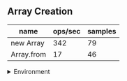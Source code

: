 ## Array Creation

|name|ops/sec|samples|
|-|-|-|
|new Array|342|79|
|Array.from|17|46|


<details>
<summary>Environment</summary>

* __Machine:__ linux x64 | 2 vCPUs | 6.8GB Mem
* __Run:__ Tue Oct 24 2023 15:57:36 GMT+0000 (Coordinated Universal Time)
</details>

<!--
{"environment":{"platform":"linux","arch":"x64","cpus":2,"totalMemory":6.759746551513672},"benchmarks":[{"name":"new Array","opsSec":342.453395820359,"samples":3},{"name":"Array.from","opsSec":16.752813012086715,"samples":1}]}-->
